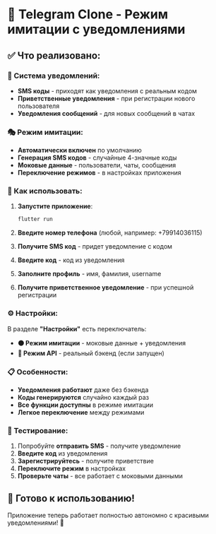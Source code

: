 # 📱 Telegram Clone - Режим имитации с уведомлениями

## ✅ Что реализовано:

### 🔔 Система уведомлений:
- **SMS коды** - приходят как уведомления с реальным кодом
- **Приветственные уведомления** - при регистрации нового пользователя
- **Уведомления сообщений** - для новых сообщений в чатах

### 🎭 Режим имитации:
- **Автоматически включен** по умолчанию
- **Генерация SMS кодов** - случайные 4-значные коды
- **Моковые данные** - пользователи, чаты, сообщения
- **Переключение режимов** - в настройках приложения

### 🔧 Как использовать:

1. **Запустите приложение**:
   ```bash
   flutter run
   ```

2. **Введите номер телефона** (любой, например: +79914036115)

3. **Получите SMS код** - придет уведомление с кодом

4. **Введите код** - код из уведомления

5. **Заполните профиль** - имя, фамилия, username

6. **Получите приветственное уведомление** - при успешной регистрации

### ⚙️ Настройки:

В разделе **"Настройки"** есть переключатель:
- **🟠 Режим имитации** - моковые данные + уведомления
- **🔵 Режим API** - реальный бэкенд (если запущен)

### 📋 Особенности:

- **Уведомления работают** даже без бэкенда
- **Коды генерируются** случайно каждый раз
- **Все функции доступны** в режиме имитации
- **Легкое переключение** между режимами

### 🎯 Тестирование:

1. Попробуйте **отправить SMS** - получите уведомление
2. **Введите код** из уведомления
3. **Зарегистрируйтесь** - получите приветствие
4. **Переключите режим** в настройках
5. **Проверьте чаты** - все работает с моковыми данными

## 🚀 Готово к использованию!

Приложение теперь работает полностью автономно с красивыми уведомлениями! 🎉
